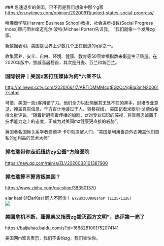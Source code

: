 ​### 急速退步的美国，已不再是我们想象中那个g家
https://cn.nytimes.com/opinion/20200911/united-states-social-progress/

哈佛商学院(Harvard Business School)教授、社会进步指数(Social Progress Index)顾问团主席迈克尔·波特(Michael Porter)告诉我， “我们就像一个发展zg家。

新数据表明，美国是世界上少数几个正在倒退的g家之一。

收集营养、安全、自由、环境、健康、教育等50项幸福指数来衡量生活质量。在2020年版中，挪威高居榜首，其次是丹麦、芬兰和新西兰。

### 国际锐评丨美国z客打压媒体为何“六亲不认
http://m.news.cctv.com/2020/06/17/ARTIDMMM4gtEGzOcYgBlq3mN200617.shtml

可惜，美国一些z客用错了力。他们全力以赴施展其无处不在的黑手，封堵专业意见，掩盖真实信息，千方百计地诿过于人、转移视线，
美国记者米歇尔·戈德伯格撰文批评说，“随着新冠病毒传播的加剧，zf对专业知识的蔑视、将盲目忠诚置于技术能力之上的态度，正成为对美国mz健康更直接的威胁”。

英国著名国际关系学者爱德华·卡尔就提醒人们，“美国是利用善良外衣掩盖他们自私的gj利益的艺术大师”

### 郭杰瑞带你走近纽约zy公园“方舱医院
https://new.qq.com/rain/a/ZLV2020033101387900

### 郭杰瑞算不算背叛美国？
https://www.zhihu.com/question/383501370

elar kasi
@ElarKasi
同人不同命！
`EY2uX3OU0AQshoP (1125×1126)`<br>
![](https://pbs.twimg.com/media/EY2uX3OU0AQshoP?format=jpg&name=orig)

### 美国危机不断，蓬佩奥又指责zg毁灭西方文明”，热评第一亮了
https://baijiahao.baidu.com/s?id=1668281001752074141

美国网m留言表示，我们不害怕zg，我们害怕你。
